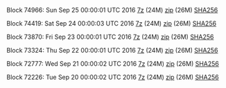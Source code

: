Block 74966: Sun Sep 25 00:00:01 UTC 2016 [7z](https://transfer.sh/13EXu2/bootstrap.dat.20160925.7z) (24M) [zip](https://transfer.sh/lBuIf/bootstrap.dat.20160925.zip) (26M) [SHA256](https://transfer.sh/z1LHw/sha256.txt)

Block 74419: Sat Sep 24 00:00:03 UTC 2016 [7z](https://transfer.sh/ZYVRk/bootstrap.dat.20160924.7z) (24M) [zip](https://transfer.sh/5bCqi/bootstrap.dat.20160924.zip) (26M) [SHA256](https://transfer.sh/k7uCr/sha256.txt)

Block 73870: Fri Sep 23 00:00:01 UTC 2016 [7z](https://transfer.sh/YMpFr/bootstrap.dat.20160923.7z) (24M) [zip](https://transfer.sh/TKKL2/bootstrap.dat.20160923.zip) (26M) [SHA256](https://transfer.sh/JbS6J/sha256.txt)

Block 73324: Thu Sep 22 00:00:01 UTC 2016 [7z](https://transfer.sh/11RvXQ/bootstrap.dat.20160922.7z) (24M) [zip](https://transfer.sh/UJkTS/bootstrap.dat.20160922.zip) (26M) [SHA256](https://transfer.sh/Odcu0/sha256.txt)

Block 72777: Wed Sep 21 00:00:02 UTC 2016 [7z](https://transfer.sh/PNpoq/bootstrap.dat.20160921.7z) (24M) [zip](https://transfer.sh/9toYu/bootstrap.dat.20160921.zip) (26M) [SHA256](https://transfer.sh/8ouTB/sha256.txt)

Block 72226: Tue Sep 20 00:00:02 UTC 2016 [7z](https://transfer.sh/EMDRw/bootstrap.dat.20160920.7z) (24M) [zip](https://transfer.sh/5snwM/bootstrap.dat.20160920.zip) (26M) [SHA256](https://transfer.sh/J8nvj/sha256.txt)
